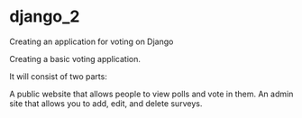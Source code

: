 # django_2
Creating an application for voting on Django

Creating a basic voting application.

It will consist of two parts:

A public website that allows people to view polls and vote in them.
An admin site that allows you to add, edit, and delete surveys.
